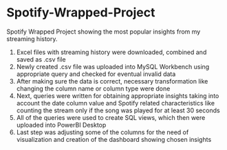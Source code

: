 # Spotify-Wrapped-Project
Spotify Wrapped Project showing the most popular insights from my streaming history.

1. Excel files with streaming history were downloaded, combined and saved as .csv file
2. Newly created .csv file was uploaded into MySQL Workbench using appropriate query and checked for eventual invalid data
3. After making sure the data is correct, necessary transformation like changing the column name or column type were done
4. Next, queries were written for obtaining appropriate insights taking into account the date column value and Spotify related characteristics like counting the stream only if the song was played for at least 30 seconds
5. All of the queries were used to create SQL views, which then were uploaded into PowerBI Desktop
6. Last step was adjusting some of the columns for the need of visualization and creation of the dashboard showing chosen insights
